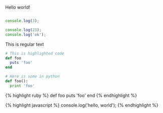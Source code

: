 Hello world!


<script>console.log(1)</script>
<script src="main.js"></script>


```JavaScript

console.log(3);
```

```javascript
console.log(23);
console.log('ok');
```

This is regular text

```ruby
# This is highlighted code
def foo
  puts 'foo'
end
```
```python
# Here is some in python
def foo():
  print 'foo'
```

{% highlight ruby %}
def foo
  puts 'foo'
end
{% endhighlight %}

{% highlight javascript %}
console.log('hello, world');
{% endhighlight %}
